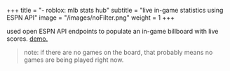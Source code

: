 +++
title = "- roblox: mlb stats hub"
subtitle = "live in-game statistics using ESPN API"
image = "/images/noFilter.png"
weight = 1
+++

used open ESPN API endpoints to populate an in-game billboard with live scores. [demo.](https://www.roblox.com/games/73677602459353/MLB-Live-Game-Stats)
>note: if there are no games on the board, that probably means no games are being played right now.



